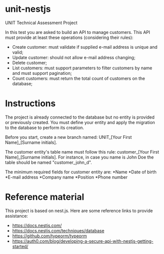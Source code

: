 # unit-nestjs
UNIT Technical Assessment Project

In this test you are asked to build an API to manage customers. This API must provide at least these operations (considering their rules):

* Create customer: must validate if supplied e-mail address is unique and valid;
* Update customer: should not allow e-mail address changing; 
* Delete customer;
* List customers: must support parameters to filter customers by name and must support pagination;
* Count customers: must return the total count of customers on the database;


# Instructions

The project is already connected to the database but no entity is provided or previously created. You must define your entity and apply the migration to the database to perform its creation. 

Before you start, create a new branch named: UNIT_[Your First Name]_[Surname initials].

The customer entity's table name must follow this rule: customer_[Your First Name]_[Surname initials]. For instance, in case you name is John Doe the table should be named "customer_john_d".
  
The minimum required fields for customer entity are:
*Name
*Date of birth
*E-mail address
*Company name
*Position
*Phone number

# Reference material

This project is based on nest.js. Here are some reference links to provide assistance:

* https://docs.nestjs.com/
* https://docs.nestjs.com/techniques/database
* https://github.com/typeorm/typeorm
* https://auth0.com/blog/developing-a-secure-api-with-nestjs-getting-started/

